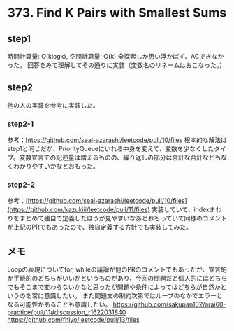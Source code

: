 # 373. Find K Pairs with Smallest Sums

## step1
時間計算量: O(klogk), 空間計算量: O(k)
全探索しか思い浮かばず、ACできなかった。
回答をみて理解してその通りに実装（変数名のリネームはおこなった。）

## step2
他の人の実装を参考に実装した。
### step2-1
参考：https://github.com/seal-azarashi/leetcode/pull/10/files
根本的な解法はstep1と同じだが、PriorityQueueにいれる中身を変えて、変数を少なくしたタイプ。変数宣言での記述量は増えるものの、繰り返しの部分は余計な合計などもなくわかりやすいかなとおもった。

### step2-2
参考：[https://github.com/seal-azarashi/leetcode/pull/10/files](https://github.com/kazukiii/leetcode/pull/11/files)
実装していて、indexまわりをまとめて独自で定義したほうが見やすいなあとおもっていて同様のコメントが上記のPRでもあったので、独自定義する方針でも実装してみた。

## メモ
Loopの表現についてfor, whileの議論が他のPRのコメントでもあったが、宣言的か手続的のどちらがいいかというものがあり、今回の問題だと個人的にはどちらでもそこまで変わらないかなと思ったが問題や条件によってはどちらが自然かというのを常に意識したい。
また問題文の制約次第ではループのなかでエラーとなる可能性があることも意識したい。
https://github.com/sakupan102/arai60-practice/pull/11#discussion_r1622031840
https://github.com/fhiyo/leetcode/pull/13/files
